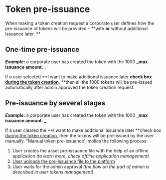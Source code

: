 

# Token pre-issuance

When making a token creation request a corporate user defines how the pre-issuance of tokens will be provided – **with **or** without additional issuance later. **


## One-time pre-issuance

**_Example:_** a corporate user has created the token with the 1000 **_max issuance amount. _**

If a user selected **I want to make additional issuance later **check box [during the token creation](./token-creation.md)**, **then all the 1000 tokens will be pre-issued automatically after admin approved the token creation request.


## <a name="pre-issuance"></a>Pre-issuance by several stages

**_Example:_** a corporate user has created the token with the 1000 **_max issuance amount. _**

If a user cleared the **I want to make additional issuance later **check box [during the token creation](./token-creation.md), then the tokens will be pre-issued by the user manually. "Manual token pre-issuance' implies the following process:



1.  User creates the asset pre-issuance file with the help of an offline application _(to learn more, check offline application management)_
1. [User uploads the pre-issuance file to the platform](./upload-the-pre-issuance-file-to-the-platform.md)
1.  User waits for the admin approval _(the flow on the part of admin is described in user tokens management)_